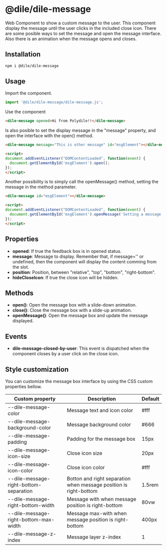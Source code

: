 # @dile/dile-message

Web Component to show a custom message to the user. This component display the message until the user clicks in the included close icon. There are some posible ways to set the message and open the message interface. Also there is an animation when the message opens and closes.

## Installation
```bash
npm i @dile/dile-message
```

## Usage

Import the component.

```javascript
import '@dile/dile-message/dile-message.js';
```

Use the component

```html
<dile-message opened>Hi from Polydile!!</dile-message>
```

Is also posible to set the display message in the "message" property, and open the interface with the open() method.

```html
<dile-message message="This is other message" id="msgElement"></dile-message>

<script>
document.addEventListener("DOMContentLoaded", function(event) {
  document.getElementById('msgElement').open();
});
</script>
```

Another possibility is to simply call the openMessage() method, setting the message in the method parameter. 

```html
<dile-message id="msgElement"></dile-message>

<script>
document.addEventListener("DOMContentLoaded", function(event) {
  document.getElementById('msgElement').openMessage('Setting a message and opening the interface in one step');
});
</script>
```

## Properties

- **opened**: If true the feedback box is in opened status.
- **message**: Message to display. Remember that, if message='' or undefined, then the component will display the content comming from the slot.
- **position**: Position, between "relative", "top", "bottom", "right-bottom".
- **hideCloseIcon**: If true the close icon will be hidden.

## Methods

- **open()**: Open the message box with a slide-down animation.
- **close()**: Close the message box with a slide-up animation.
- **openMessage()**: Open the message box and update the message displayed.

## Events

- **dile-message-closed-by-user**: This event is dispatched when the component closes by a user click on the close icon.

## Style customization

You can customize the message box interface by using the CSS custom properties bellow.

Custom property | Description | Default
----------------|-------------|---------
--dile-message-color | Message text and icon color | #fff
--dile-message-background-color | Message background color | #666
--dile-message-padding | Padding for the message box | 15px
--dile-message-icon-size | Close icon size | 20px
--dile-message-icon-color | Close icon color | #fff
--dile-message-right-bottom-separation | Botton and right separation when message position is right-bottom | 1.5rem
--dile-message-right-bottom-width | Message with when message position is right-bottom | 80vw
--dile-message-right-bottom-max-width | Message max-with when message position is right-bottom | 400px
--dile-message-z-index | Message layer z-index | 1